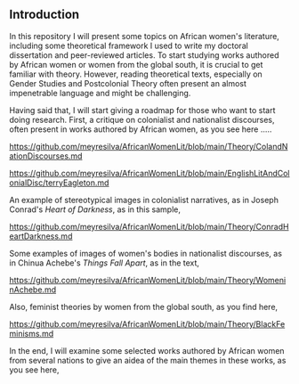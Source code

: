 ## Introduction

In this repository I will present some topics on African women's literature, including some theoretical framework I used to write my doctoral dissertation and peer-reviewed articles. To start studying works authored by African women or women from the global south, it is crucial to get familiar with theory. However, reading 
 theoretical texts, especially on Gender Studies and Postcolonial Theory often present
an almost impenetrable language and might be challenging. 

Having said that, I will start giving a roadmap for those who want to start doing research. First, a critique on colonialist and nationalist discourses, often present in works authored by African women, as you see here .....

https://github.com/meyresilva/AfricanWomenLit/blob/main/Theory/ColandNationDiscourses.md

https://github.com/meyresilva/AfricanWomenLit/blob/main/EnglishLitAndColonialDisc/terryEagleton.md



An example of stereotypical images in colonialist narratives, as in Joseph Conrad's *Heart of Darkness*, as in this sample,

https://github.com/meyresilva/AfricanWomenLit/blob/main/Theory/ConradHeartDarkness.md

Some examples of images of women's bodies in nationalist discourses, as in Chinua Achebe's *Things Fall Apart*, as in the text,  

https://github.com/meyresilva/AfricanWomenLit/blob/main/Theory/WomeninAchebe.md



Also, feminist theories by women from the global south, as you find here, 

https://github.com/meyresilva/AfricanWomenLit/blob/main/Theory/BlackFeminisms.md


In the end, I will examine some selected works authored by African women from several nations to give an aidea of the main themes in these works, as you see here, 











